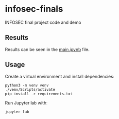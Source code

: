 # infosec-finals
INFOSEC final project code and demo

## Results

Results can be seen in the [main.ipynb](https://github.com/cgvillarroel/infosec-finals/blob/main/main.ipynb) file.

## Usage

Create a virtual environment and install dependencies:

```pwsh
python3 -m venv venv
./venv/Scripts/activate
pip install -r requirements.txt
```

Run Jupyter lab with:

```pwsh
jupyter lab
```
